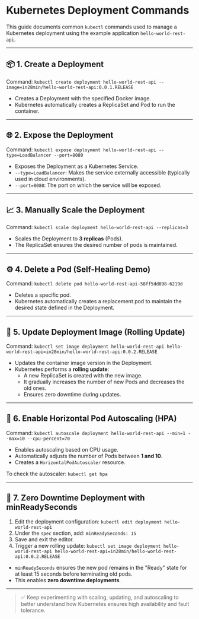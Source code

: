 # Kubernetes Deployment Commands

This guide documents common `kubectl` commands used to manage a Kubernetes deployment using the example application `hello-world-rest-api`.

---

## 📦 1. Create a Deployment

Command: `kubectl create deployment hello-world-rest-api --image=in28min/hello-world-rest-api:0.0.1.RELEASE`

- Creates a Deployment with the specified Docker image.
- Kubernetes automatically creates a ReplicaSet and Pod to run the container.

---

## 🌐 2. Expose the Deployment

Command: `kubectl expose deployment hello-world-rest-api --type=LoadBalancer --port=8080`

- Exposes the Deployment as a Kubernetes Service.
- `--type=LoadBalancer`: Makes the service externally accessible (typically used in cloud environments).
- `--port=8080`: The port on which the service will be exposed.

---

## 📈 3. Manually Scale the Deployment

Command: `kubectl scale deployment hello-world-rest-api --replicas=3`

- Scales the Deployment to **3 replicas** (Pods).
- The ReplicaSet ensures the desired number of pods is maintained.

---

## ⚙️ 4. Delete a Pod (Self-Healing Demo)

Command: `kubectl delete pod hello-world-rest-api-58ff5dd898-6219d`

- Deletes a specific pod.
- Kubernetes automatically creates a replacement pod to maintain the desired state defined in the Deployment.

---

## 🔁 5. Update Deployment Image (Rolling Update)

Command: `kubectl set image deployment hello-world-rest-api hello-world-rest-api=in28min/hello-world-rest-api:0.0.2.RELEASE`

- Updates the container image version in the Deployment.
- Kubernetes performs a **rolling update**:
  - A new ReplicaSet is created with the new image.
  - It gradually increases the number of new Pods and decreases the old ones.
  - Ensures zero downtime during updates.

---

## 🤖 6. Enable Horizontal Pod Autoscaling (HPA)

Command: `kubectl autoscale deployment hello-world-rest-api --min=1 --max=10 --cpu-percent=70`

- Enables autoscaling based on CPU usage.
- Automatically adjusts the number of Pods between **1 and 10**.
- Creates a `HorizontalPodAutoscaler` resource.

To check the autoscaler: `kubectl get hpa`

---

## 🚀 7. Zero Downtime Deployment with minReadySeconds

1. Edit the deployment configuration: `kubectl edit deployment hello-world-rest-api`
2. Under the `spec` section, add: `minReadySeconds: 15`
3. Save and exit the editor.
4. Trigger a new rolling update: `kubectl set image deployment hello-world-rest-api hello-world-rest-api=in28min/hello-world-rest-api:0.0.2.RELEASE`

- `minReadySeconds` ensures the new pod remains in the "Ready" state for at least 15 seconds before terminating old pods.
- This enables **zero downtime deployments**.

---

> ✅ Keep experimenting with scaling, updating, and autoscaling to better understand how Kubernetes ensures high availability and fault tolerance.
